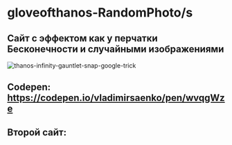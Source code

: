 # gloveofthanos-RandomPhoto/s

## Сайт с эффектом как у перчатки Бесконечности и случайными изображениями

![thanos-infinity-gauntlet-snap-google-trick](https://user-images.githubusercontent.com/56477695/138564232-75dcd872-f6cd-43c8-8e76-afd46bf3f06f.jpg)

## Codepen: https://codepen.io/vladimirsaenko/pen/wvqgWze 

## Второй сайт: 
